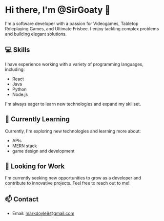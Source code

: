 # Hi there, I'm @SirGoaty 👋

I'm a software developer with a passion for Videogames, Tabletop Roleplaying Games, and Ultimate Frisbee. I enjoy tackling complex problems and building elegant solutions.

## 💻 Skills

I have experience working with a variety of programming languages, including:

- React
- Java
- Python
- Node.js

I'm always eager to learn new technologies and expand my skillset.

## 🌱 Currently Learning

Currently, I'm exploring new technologies and learning more about:

- APIs
- MERN stack
- game design and development

## 🔎 Looking for Work

I'm currently seeking new opportunities to grow as a developer and contribute to innovative projects. Feel free to reach out to me!

## 📫 Contact

- Email: markdoyle9@gmail.com
